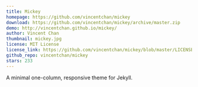 ```yaml
---
title: Mickey
homepage: https://github.com/vincentchan/mickey
download: https://github.com/vincentchan/mickey/archive/master.zip
demo: http://vincentchan.github.io/mickey/
author: Vincent Chan
thumbnail: mickey.jpg
license: MIT License
license_link: https://github.com/vincentchan/mickey/blob/master/LICENSE.md
github_repo: vincentchan/mickey
stars: 233
---
```


A minimal one-column, responsive theme for Jekyll.
